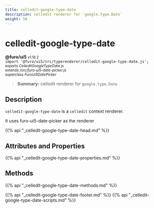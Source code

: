 ```yaml
---
title: celledit-google-type-date
description: celledit renderer for `google.type.Date`
weight: 50
---
```


# celledit-google-type-date
**@furo/ui5** <small>v1.16.2</small>
<br>`import '@furo/ui5/src/typerenderer/celledit-google-type-date.js';`<small>
<br>exports *CelleditGoogleTypeDate* js
<br>extends */src/furo-ui5-date-picker.js*
<br>superclass *FuroUi5DatePicker*</small>

> **Summary:** celledit renderer for `google.type.Date`

## Description

`celledit-google-type-date` is a `celledit` context renderer.

It uses furo-ui5-date-picker as the renderer

{{% api "_celledit-google-type-date-head.md" %}}

## Attributes and Properties
{{% api "_celledit-google-type-date-properties.md" %}}




## Methods
{{% api "_celledit-google-type-date-methods.md" %}}






{{% api "_celledit-google-type-date-footer.md" %}}
{{% api "_celledit-google-type-date-scripts.md" %}}
